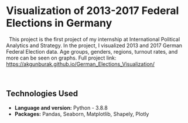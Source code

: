# Visualization of 2013-2017 Federal Elections in Germany
&nbsp; This project is the first project of my internship at International Political Analytics and Strategy. In the project, I visualized 2013 and 2017 German Federal Election data. Age groups, genders, regions, turnout rates, and more can be seen on graphs. Full project link: https://akgunburak.github.io/German_Elections_Visualization/

&nbsp;

## Technologies Used
* **Language and version:** Python - 3.8.8
* **Packages:** Pandas, Seaborn, Matplotlib, Shapely, Plotly
